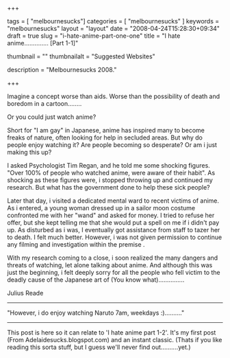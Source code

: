 
+++

tags = [ "melbournesucks"]
categories = [ "melbournesucks" ]
keywords = "melbournesucks"
layout = "layout"
date = "2008-04-24T15:28:30+09:34"
draft = true
slug = "i-hate-anime-part-one-one"
title = "I hate anime.............. [Part 1-1]"

thumbnail = ""
thumbnailalt = "Suggested Websites"

description = "Melbournesucks 2008."

+++

Imagine a concept worse than aids. Worse than the possibility of death and boredom in a cartoon........

Or you could just watch anime?

Short for "I am gay" in Japanese, anime has inspired many to become freaks of nature, often looking for help in secluded areas. But why do people enjoy watching it? Are people becoming so desperate? Or am i just making this up?

I asked Psychologist Tim Regan, and he told me some shocking figures. "Over 100% of people who watched anime, were aware of their habit". As shocking as these figures were, i stopped throwing up and continued my research. But what has the government done to help these sick people?

Later that day, i visited a dedicated mental ward to recent victims of anime. As i entered, a young woman dressed up in a sailor moon costume confronted me with her "wand" and asked for money. I tried to refuse her offer, but she kept telling me that she would put a spell on me if i didn't pay up. As disturbed as i was, I eventually got assistance from staff to tazer her to death. I felt much better. However, i was not given permission to continue any filming and investigation within the premise .

With my research coming to a close, i soon realized the many dangers and threats of watching, let alone talking about anime. And although this was just the beginning, i felt deeply sorry for all the people who fell victim to the deadly cause of the Japanese art of (You know what)...............

Julius Reade
________________________________________________________

"However, i do enjoy watching Naruto 7am, weekdays :).........."
________________________________________________________

This post is here so it can relate to 'I hate anime part 1-2'. It's my first post (From Adelaidesucks.blogspot.com) and an instant classic. (Thats if you like reading this sorta stuff, but I guess we'll never find out..........yet.) 